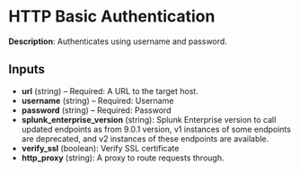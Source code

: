 # HTTP Basic Authentication

**Description**: Authenticates using username and password.

## Inputs

- **url** (string) – Required: A URL to the target host.
- **username** (string) – Required: Username
- **password** (string) – Required: Password
- **splunk_enterprise_version** (string): Splunk Enterprise version to call updated endpoints as from 9.0.1 version, v1 instances of some endpoints are deprecated, and v2 instances of these endpoints are available.
- **verify_ssl** (boolean): Verify SSL certificate
- **http_proxy** (string): A proxy to route requests through.